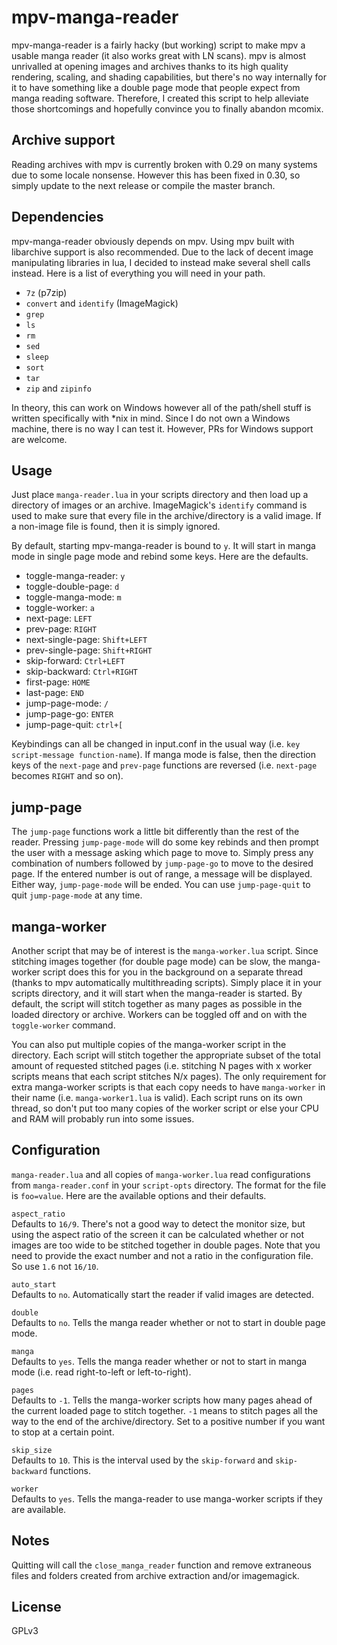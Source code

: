 # mpv-manga-reader
mpv-manga-reader is a fairly hacky (but working) script to make mpv a usable manga reader (it also works great with LN scans). mpv is almost unrivalled at opening images and archives thanks to its high quality rendering, scaling, and shading capabilities, but there's no way internally for it to have something like a double page mode that people expect from manga reading software. Therefore, I created this script to help alleviate those shortcomings and hopefully convince you to finally abandon mcomix.

## Archive support
Reading archives with mpv is currently broken with 0.29 on many systems due to some locale nonsense. However this has been fixed in 0.30, so simply update to the next release or compile the master branch.

## Dependencies
mpv-manga-reader obviously depends on mpv. Using mpv built with libarchive support is also recommended. Due to the lack of decent image manipulating libraries in lua, I decided to instead make several shell calls instead. Here is a list of everything you will need in your path.

* `7z` (p7zip)
* `convert` and `identify` (ImageMagick)
* `grep`
* `ls`
* `rm`
* `sed`
* `sleep`
* `sort`
* `tar`
* `zip` and `zipinfo`

In theory, this can work on Windows however all of the path/shell stuff is written specifically with \*nix in mind. Since I do not own a Windows machine, there is no way I can test it. However, PRs for Windows support are welcome.

## Usage
Just place `manga-reader.lua` in your scripts directory and then load up a directory of images or an archive. ImageMagick's `identify` command is used to make sure that every file in the archive/directory is a valid image. If a non-image file is found, then it is simply ignored.

By default, starting mpv-manga-reader is bound to `y`. It will start in manga mode in single page mode and rebind some keys. Here are the defaults.

* toggle-manga-reader: `y`
* toggle-double-page: `d`
* toggle-manga-mode: `m`
* toggle-worker: `a`
* next-page: `LEFT`
* prev-page: `RIGHT`
* next-single-page: `Shift+LEFT`
* prev-single-page: `Shift+RIGHT`
* skip-forward: `Ctrl+LEFT`
* skip-backward: `Ctrl+RIGHT`
* first-page: `HOME`
* last-page: `END`
* jump-page-mode: `/`
* jump-page-go: `ENTER`
* jump-page-quit: `ctrl+[`

Keybindings can all be changed in input.conf in the usual way (i.e. `key script-message function-name`). If manga mode is false, then the direction keys of the `next-page` and `prev-page` functions are reversed (i.e. `next-page` becomes `RIGHT` and so on).

## jump-page
The `jump-page` functions work a little bit differently than the rest of the reader. Pressing `jump-page-mode` will do some key rebinds and then prompt the user with a message asking which page to move to. Simply press any combination of numbers followed by `jump-page-go` to move to the desired page. If the entered number is out of range, a message will be displayed. Either way, `jump-page-mode` will be ended. You can use `jump-page-quit` to quit `jump-page-mode` at any time.

## manga-worker
Another script that may be of interest is the `manga-worker.lua` script. Since stitching images together (for double page mode) can be slow, the manga-worker script does this for you in the background on a separate thread (thanks to mpv automatically multithreading scripts). Simply place it in your scripts directory, and it will start when the manga-reader is started. By default, the script will stitch together as many pages as possible in the loaded directory or archive. Workers can be toggled off and on with the `toggle-worker` command.

You can also put multiple copies of the manga-worker script in the directory. Each script will stitch together the appropriate subset of the total amount of requested stitched pages (i.e. stitching N pages with x worker scripts means that each script stitches N/x pages). The only requirement for extra manga-worker scripts is that each copy needs to have `manga-worker` in their name (i.e. `manga-worker1.lua` is valid). Each script runs on its own thread, so don't put too many copies of the worker script or else your CPU and RAM will probably run into some issues.

## Configuration
`manga-reader.lua` and all copies of `manga-worker.lua` read configurations from `manga-reader.conf` in your `script-opts` directory. The format for the file is `foo=value`. Here are the available options and their defaults.

``aspect_ratio``\
Defaults to `16/9`. There's not a good way to detect the monitor size, but using the aspect ratio of the screen it can be calculated whether or not images are too wide to be stitched together in double pages. Note that you need to provide the exact number and not a ratio in the configuration file. So use `1.6` not `16/10`.

``auto_start``\
Defaults to `no`. Automatically start the reader if valid images are detected.

``double``\
Defaults to `no`. Tells the manga reader whether or not to start in double page mode.

``manga``\
Defaults to `yes`. Tells the manga reader whether or not to start in manga mode (i.e. read right-to-left or left-to-right).

``pages``\
Defaults to `-1`. Tells the manga-worker scripts how many pages ahead of the current loaded page to stitch together. `-1` means to stitch pages all the way to the end of the archive/directory. Set to a positive number if you want to stop at a certain point.

``skip_size``\
Defaults to `10`. This is the interval used by the `skip-forward` and `skip-backward` functions.

``worker``\
Defaults to `yes`. Tells the manga-reader to use manga-worker scripts if they are available.

## Notes
Quitting will call the `close_manga_reader` function and remove extraneous files and folders created from archive extraction and/or imagemagick.

## License
GPLv3
